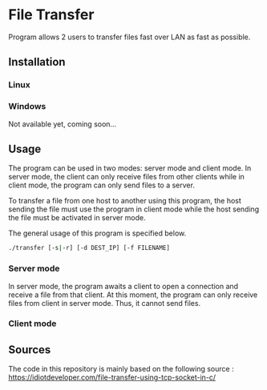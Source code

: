 # File Transfer

Program allows 2 users to transfer files fast over LAN as fast as possible.

## Installation

### Linux

### Windows

Not available yet, coming soon...

## Usage

The program can be used in two modes: server mode and client mode.
In server mode, the client can only receive files from other clients while in client mode, the program can only send files to a server.  

To transfer a file from one host to another using this program, the host sending the file must use the program in client mode while the host sending the file must be activated in server mode.  

The general usage of this program is specified below.

```bash
./transfer [-s|-r] [-d DEST_IP] [-f FILENAME]
```

### Server mode

In server mode, the program awaits a client to open a connection and receive a file from that client.
At this moment, the program can only receive files from client in server mode. Thus, it cannot send files.

### Client mode

## Sources

The code in this repository is mainly based on the following source : <https://idiotdeveloper.com/file-transfer-using-tcp-socket-in-c/>

